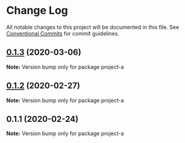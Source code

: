 # Change Log

All notable changes to this project will be documented in this file.
See [Conventional Commits](https://conventionalcommits.org) for commit guidelines.

## [0.1.3](https://github.com/ardakkk/monorepo-lerna-vue/compare/project-a@0.1.2...project-a@0.1.3) (2020-03-06)

**Note:** Version bump only for package project-a





## [0.1.2](https://github.com/ardakkk/monorepo-lerna-vue/compare/project-a@0.1.1...project-a@0.1.2) (2020-02-27)

**Note:** Version bump only for package project-a





## 0.1.1 (2020-02-24)

**Note:** Version bump only for package project-a
